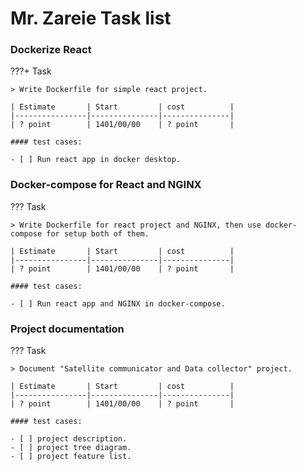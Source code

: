 # Mr. Zareie Task list

### Dockerize React
???+ Task 

    > Write Dockerfile for simple react project.

    | Estimate       | Start         | cost          | 
    |----------------|---------------|---------------|
    | ? point        | 1401/00/00    | ? point       |

    #### test cases:

    - [ ] Run react app in docker desktop.

### Docker-compose for React and NGINX
??? Task 

    > Write Dockerfile for react project and NGINX, then use docker-compose for setup both of them.

    | Estimate       | Start         | cost          | 
    |----------------|---------------|---------------|
    | ? point        | 1401/00/00    | ? point       |

    #### test cases:

    - [ ] Run react app and NGINX in docker-compose.

### Project documentation
??? Task 

    > Document "Satellite communicator and Data collector" project.

    | Estimate       | Start         | cost          | 
    |----------------|---------------|---------------|
    | ? point        | 1401/00/00    | ? point       |

    #### test cases:

    - [ ] project description.
    - [ ] project tree diagram.
    - [ ] project feature list.